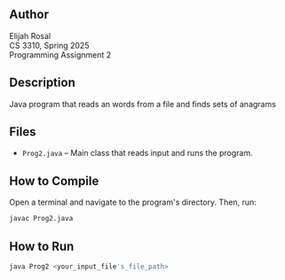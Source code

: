 ## Author
Elijah Rosal  
CS 3310, Spring 2025  
Programming Assignment 2  

## Description
Java program that reads an words from a file and finds sets of anagrams

## Files
- `Prog2.java` – Main class that reads input and runs the program.

## How to Compile
Open a terminal and navigate to the program's directory. Then, run:
```bash
javac Prog2.java
```
## How to Run
```bash
java Prog2 <your_input_file's_file_path>
